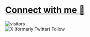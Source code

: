 <!---
![pepe-the-frog-gif-12](https://github.com/mdxabu/mdxabu/assets/115330277/42d46a88-7061-490d-873b-3536b86ad65a)
-->

# [Connect with me 💬](https://bio.link/mdxabu)
![visitors](https://visitor-badge.laobi.icu/badge?page_id=mdxabu.mdxabu) <br>
![X (formerly Twitter) Follow](https://img.shields.io/twitter/follow/abustwt)
